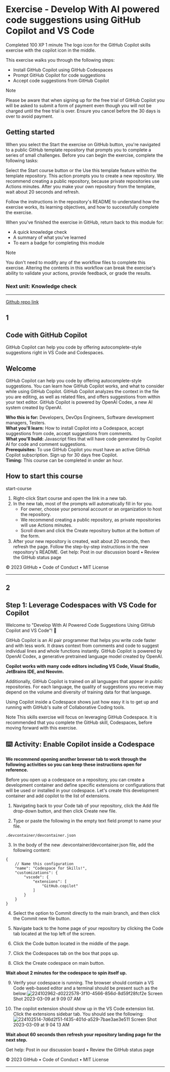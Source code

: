 # Exercise - Develop With AI powered code suggestions using GitHub Copilot and VS Code
Completed
100 XP
1 minute
The logo icon for the GitHub Copilot skills exercise with the copilot icon in the middle.

This exercise walks you through the following steps:

- Install GitHub Copilot using GitHub Codespaces  
- Prompt GitHub Copilot for code suggestions  
- Accept code suggestions from GitHub Copilot  

 Note

Please be aware that when signing up for the free trial of GitHub Copilot you will be asked to submit a form of payment even though you will not be charged until the free trial is over. Ensure you cancel before the 30 days is over to avoid payment.

## Getting started
When you select the Start the exercise on GitHub button, you're navigated to a public GitHub template repository that prompts you to complete a series of small challenges. Before you can begin the exercise, complete the following tasks:

Select the Start course button or the Use this template feature within the template repository. This action prompts you to create a new repository. We recommend creating a public repository, because private repositories use Actions minutes. After you make your own repository from the template, wait about 20 seconds and refresh.

Follow the instructions in the repository's README to understand how the exercise works, its learning objectives, and how to successfully complete the exercise.

When you've finished the exercise in GitHub, return back to this module for:

- A quick knowledge check  
- A summary of what you've learned  
- To earn a badge for completing this module  
 
 Note

You don't need to modify any of the workflow files to complete this exercise. Altering the contents in this workflow can break the exercise's ability to validate your actions, provide feedback, or grade the results.


### Next unit: Knowledge check

<hr>

[Github repo link](https://github.com/skills/copilot-codespaces-vscode)

## 1
## Code with GitHub Copilot
GitHub Copilot can help you code by offering autocomplete-style suggestions right in VS Code and Codespaces.

## Welcome
GitHub Copilot can help you code by offering autocomplete-style suggestions. You can learn how GitHub Copilot works, and what to consider while using GitHub Copilot. GitHub Copilot analyzes the context in the file you are editing, as well as related files, and offers suggestions from within your text editor. GitHub Copilot is powered by OpenAI Codex, a new AI system created by OpenAI.

**Who this is for:** Developers, DevOps Engineers, Software development managers, Testers.  
**What you'll learn:** How to install Copilot into a Codespace, accept suggestions from code, accept suggestions from comments.  
**What you'll build:** Javascript files that will have code generated by Copilot AI for code and comment suggestions.  
**Prerequisites:** To use GitHub Copilot you must have an active GitHub Copilot subscription. Sign up for 30 days free Copilot.  
**Timing:** This course can be completed in under an hour.

## How to start this course
start-course

1) Right-click Start course and open the link in a new tab.
2) In the new tab, most of the prompts will automatically fill in for you.
    - For owner, choose your personal account or an organization to host the repository.
    - We recommend creating a public repository, as private repositories will use Actions minutes.
    - Scroll down and click the Create repository button at the bottom of the form.
3) After your new repository is created, wait about 20 seconds, then refresh the page. Follow the step-by-step instructions in the new repository's README.
Get help: Post in our discussion board • Review the GitHub status page

© 2023 GitHub • Code of Conduct • MIT License

<hr>

## 2
## Step 1: Leverage Codespaces with VS Code for Copilot
Welcome to "Develop With AI Powered Code Suggestions Using GitHub Copilot and VS Code"! 👋

GitHub Copilot is an AI pair programmer that helps you write code faster and with less work. It draws context from comments and code to suggest individual lines and whole functions instantly. GitHub Copilot is powered by OpenAI Codex, a generative pretrained language model created by OpenAI.

**Copilot works with many code editors including VS Code, Visual Studio, JetBrains IDE, and Neovim.**

Additionally, GitHub Copilot is trained on all languages that appear in public repositories. For each language, the quality of suggestions you receive may depend on the volume and diversity of training data for that language.

Using Copilot inside a Codespace shows just how easy it is to get up and running with GitHub's suite of Collaborative Coding tools.

Note This skills exercise will focus on leveraging GitHub Codespace. It is recommended that you complete the GitHub skill, Codespaces, before moving forward with this exercise.

## ⌨️ Activity: Enable Copilot inside a Codespace
**We recommend opening another browser tab to work through the following activities so you can keep these instructions open for reference.**

Before you open up a codespace on a repository, you can create a development container and define specific extensions or configurations that will be used or installed in your codespace. Let's create this development container and add copilot to the list of extensions.

1) Navigating back to your Code tab of your repository, click the Add file drop-down button, and then click Create new file.

2) Type or paste the following in the empty text field prompt to name your file.

```
.devcontainer/devcontainer.json
```

3) In the body of the new .devcontainer/devcontainer.json file, add the following content:

```
{
    // Name this configuration
    "name": "Codespace for Skills!",
    "customizations": {
        "vscode": {
            "extensions": [
                "GitHub.copilot"
            ]
        }
    }
}
```

4) Select the option to Commit directly to the main branch, and then click the Commit new file button.

5) Navigate back to the home page of your repository by clicking the Code tab located at the top left of the screen.

6) Click the Code button located in the middle of the page.

7) Click the Codespaces tab on the box that pops up.

8) Click the Create codespace on main button.

**Wait about 2 minutes for the codespace to spin itself up.**

9) Verify your codespace is running. The browser should contain a VS Code web-based editor and a terminal should be present such as the below:![224102962-d0222578-3f10-4566-856d-8d59f28fcf2e](https://github.com/pranjal779/MS-GitHub/assets/50409572/832a6797-a6ba-4cbb-972b-cd987aca1688)
 Screen Shot 2023-03-09 at 9 09 07 AM

10) The copilot extension should show up in the VS Code extension list. Click the extensions sidebar tab. You should see the following:![224102514-7d6d2f51-f435-401d-a529-7bae3ae3e511](https://github.com/pranjal779/MS-GitHub/assets/50409572/3f9328cd-6eec-412f-891c-95d90e2bba08)
 Screen Shot 2023-03-09 at 9 04 13 AM

**Wait about 60 seconds then refresh your repository landing page for the next step.**

Get help: Post in our discussion board • Review the GitHub status page

© 2023 GitHub • Code of Conduct • MIT License

<hr>
